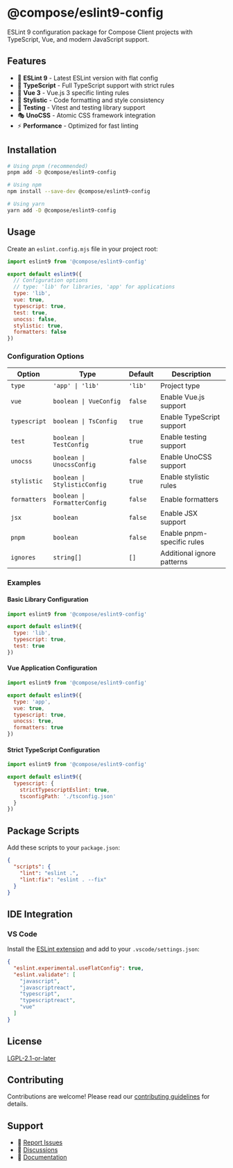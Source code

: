# @compose/eslint9-config

ESLint 9 configuration package for Compose Client projects with TypeScript, Vue, and modern JavaScript support.

## Features

- 🚀 **ESLint 9** - Latest ESLint version with flat config
- 🎯 **TypeScript** - Full TypeScript support with strict rules
- 🖖 **Vue 3** - Vue.js 3 specific linting rules
- 🎨 **Stylistic** - Code formatting and style consistency
- 🧪 **Testing** - Vitest and testing library support
- 🎭 **UnoCSS** - Atomic CSS framework integration
- ⚡ **Performance** - Optimized for fast linting

## Installation

```bash
# Using pnpm (recommended)
pnpm add -D @compose/eslint9-config

# Using npm
npm install --save-dev @compose/eslint9-config

# Using yarn
yarn add -D @compose/eslint9-config
```

## Usage

Create an `eslint.config.mjs` file in your project root:

```javascript
import eslint9 from '@compose/eslint9-config'

export default eslint9({
  // Configuration options
  // type: 'lib' for libraries, 'app' for applications
  type: 'lib',
  vue: true,
  typescript: true,
  test: true,
  unocss: false,
  stylistic: true,
  formatters: false
})
```

### Configuration Options

| Option | Type | Default | Description |
|--------|------|---------|-------------|
| `type` | `'app' \| 'lib'` | `'lib'` | Project type |
| `vue` | `boolean \| VueConfig` | `false` | Enable Vue.js support |
| `typescript` | `boolean \| TsConfig` | `true` | Enable TypeScript support |
| `test` | `boolean \| TestConfig` | `true` | Enable testing support |
| `unocss` | `boolean \| UnocssConfig` | `false` | Enable UnoCSS support |
| `stylistic` | `boolean \| StylisticConfig` | `true` | Enable stylistic rules |
| `formatters` | `boolean \| FormatterConfig` | `false` | Enable formatters |
| `jsx` | `boolean` | `false` | Enable JSX support |
| `pnpm` | `boolean` | `false` | Enable pnpm-specific rules |
| `ignores` | `string[]` | `[]` | Additional ignore patterns |

### Examples

#### Basic Library Configuration

```javascript
import eslint9 from '@compose/eslint9-config'

export default eslint9({
  type: 'lib',
  typescript: true,
  test: true
})
```

#### Vue Application Configuration

```javascript
import eslint9 from '@compose/eslint9-config'

export default eslint9({
  type: 'app',
  vue: true,
  typescript: true,
  unocss: true,
  formatters: true
})
```

#### Strict TypeScript Configuration

```javascript
import eslint9 from '@compose/eslint9-config'

export default eslint9({
  typescript: {
    strictTypescriptEslint: true,
    tsconfigPath: './tsconfig.json'
  }
})
```

## Package Scripts

Add these scripts to your `package.json`:

```json
{
  "scripts": {
    "lint": "eslint .",
    "lint:fix": "eslint . --fix"
  }
}
```

## IDE Integration

### VS Code

Install the [ESLint extension](https://marketplace.visualstudio.com/items?itemName=dbaeumer.vscode-eslint) and add to your `.vscode/settings.json`:

```json
{
  "eslint.experimental.useFlatConfig": true,
  "eslint.validate": [
    "javascript",
    "javascriptreact",
    "typescript",
    "typescriptreact",
    "vue"
  ]
}
```

## License

[LGPL-2.1-or-later](../../LICENSE)

## Contributing

Contributions are welcome! Please read our [contributing guidelines](../../README.md) for details.

## Support

- 🐛 [Report Issues](https://github.com/TrueNine/compose-client/issues)
- 💬 [Discussions](https://github.com/TrueNine/compose-client/discussions)
- 📖 [Documentation](https://github.com/TrueNine/compose-client#readme)

